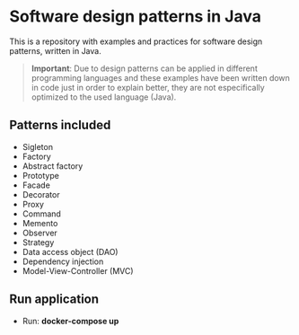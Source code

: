 # Software design patterns in Java
This is a repository with examples and practices for software design patterns, written in Java.
> **Important**: Due to design patterns can be applied in different programming languages and these examples have been written down in code just in order to explain better, they are not especifically optimized to the used language (Java).
## Patterns included
- Sigleton
- Factory
- Abstract factory
- Prototype
- Facade
- Decorator
- Proxy
- Command
- Memento
- Observer
- Strategy
- Data access object (DAO)
- Dependency injection
- Model-View-Controller (MVC)
## Run application
- Run: **docker-compose up**